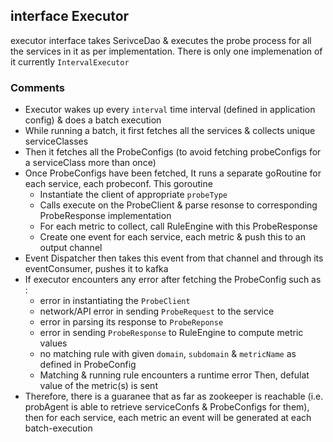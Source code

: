 ## interface Executor
executor interface takes SerivceDao & executes the probe process for all the services in it as per implementation. There is only one implemenation of it currently `IntervalExecutor`

### Comments

* Executor wakes up every `interval` time interval (defined in application config) & does a batch execution
* While running a batch, it first fetches all the services & collects unique serviceClasses
* Then it fetches all the ProbeConfigs (to avoid fetching probeConfigs for a serviceClass more than once)
* Once ProbeConfigs have been fetched, It runs a separate goRoutine for each service, each probeconf. This goroutine 
	* Instantiate the client of appropriate `probeType`
	* Calls execute on the ProbeClient & parse resonse to corresponding ProbeResponse implementation
	* For each metric to collect, call RuleEngine with this ProbeResponse
	* Create one event for each service, each metric & push this to an output channel
* Event Dispatcher then takes this event from that channel and through its eventConsumer, pushes it to kafka
* If executor encounters any error after fetching the ProbeConfig such as : 
	* error in instantiating the `ProbeClient`
	* network/API error in sending `ProbeRequest` to the service
	* error in parsing its response to `ProbeReponse`
	* error in sending `ProbeResponse` to RuleEngine to compute metric values
	* no matching rule with given `domain`, `subdomain` & `metricName` as defined in ProbeConfig
	* Matching & running rule encounters a runtime error
Then, defulat value of the metric(s) is sent
* Therefore, there is a guaranee that as far as zookeeper is reachable (i.e. probAgent is able to retrieve serviceConfs & ProbeConfigs for them), then for each service, each metric an event will be generated at each batch-execution
